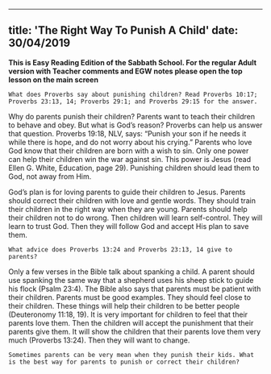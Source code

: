 ---
title: 'The Right Way To Punish A Child'
date: 30/04/2019
--

**This is Easy Reading Edition of the Sabbath School. For the regular Adult version with Teacher comments and EGW notes please open the top lesson on the main screen**

`What does Proverbs say about punishing children? Read Proverbs 10:17; Proverbs 23:13, 14; Proverbs 29:1; and Proverbs 29:15 for the answer.`

Why do parents punish their children? Parents want to teach their children to behave and obey. But what is God’s reason? Proverbs can help us answer that question. Proverbs 19:18, NLV, says: “Punish your son if he needs it while there is hope, and do not worry about his crying.” Parents who love God know that their children are born with a wish to sin. Only one power can help their children win the war against sin. This power is Jesus (read Ellen G. White, Education, page 29). Punishing children should lead them to God, not away from Him.

God’s plan is for loving parents to guide their children to Jesus. Parents should correct their children with love and gentle words. They should train their children in the right way when they are young. Parents should help their children not to do wrong. Then children will learn self-control. They will learn to trust God. Then they will follow God and accept His plan to save them.

`What advice does Proverbs 13:24 and Proverbs 23:13, 14 give to parents?`

Only a few verses in the Bible talk about spanking a child. A parent should use spanking the same way that a shepherd uses his sheep stick to guide his flock (Psalm 23:4). The Bible also says that parents must be patient with their children. Parents must be good examples. They should feel close to their children. These things will help their children to be better people (Deuteronomy 11:18, 19). It is very important for children to feel that their parents love them. Then the children will accept the punishment that their parents give them. It will show the children that their parents love them very much (Proverbs 13:24). Then they will want to change. 

`Sometimes parents can be very mean when they punish their kids. What is the best way for parents to punish or correct their children?`